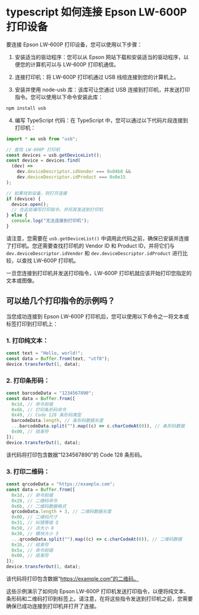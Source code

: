 # typescript 如何连接 Epson LW-600P 打印设备

要连接 Epson LW-600P 打印设备，您可以使用以下步骤：

1. 安装适当的驱动程序：您可以从 Epson 网站下载和安装适当的驱动程序，以便您的计算机可以与 LW-600P 打印机通信。

2. 连接打印机：将 LW-600P 打印机通过 USB 线缆连接到您的计算机上。

3. 安装并使用 node-usb 库：该库可让您通过 USB 连接到打印机，并发送打印指令。您可以使用以下命令安装此库：

```bash
npm install usb
```

4. 编写 TypeScript 代码：在 TypeScript 中，您可以通过以下代码片段连接到打印机：

```js
import * as usb from "usb";

// 查找 LW-600P 打印机
const devices = usb.getDeviceList();
const device = devices.find(
  (dev) =>
    dev.deviceDescriptor.idVendor === 0x04b8 &&
    dev.deviceDescriptor.idProduct === 0x0e15
);

// 如果找到设备，则打开连接
if (device) {
  device.open();
  // 在此处编写打印指令，并将其发送到打印机
} else {
  console.log("无法连接到打印机");
}
```

请注意，您需要在 `usb.getDeviceList()` 中调用此代码之前，确保已安装并连接了打印机。您还需要查找打印机的 Vendor ID 和 Product ID，并将它们与 `dev.deviceDescriptor.idVendor` 和 `dev.deviceDescriptor.idProduct` 进行比较，以查找 LW-600P 打印机。

一旦您连接到打印机并发送打印指令，LW-600P 打印机就应该开始打印您指定的文本或图像。

## 可以给几个打印指令的示例吗？

当您成功连接到 Epson LW-600P 打印机后，您可以使用以下命令之一将文本或标签打印到打印机上：

### 1. 打印纯文本：

```js
const text = "Hello, world!";
const data = Buffer.from(text, "utf8");
device.transferOut(1, data);
```

### 2. 打印条形码：

```js
const barcodeData = "1234567890";
const data = Buffer.from([
  0x1d, // 命令前缀
  0x6b, // 打印条形码命令
  0x49, // Code 128 条形码类型
  barcodeData.length, // 条形码数据长度
  ...barcodeData.split("").map((c) => c.charCodeAt(0)), // 条形码数据
  0x00, // 结束符
]);
device.transferOut(1, data);
```

该代码将打印包含数据“1234567890”的 Code 128 条形码。

### 3. 打印二维码：

```js
const qrcodeData = "https://example.com";
const data = Buffer.from([
  0x1d, // 命令前缀
  0x28, // 二维码命令
  0x6b, // 二维码数据格式
  qrcodeData.length + 3, // 二维码数据长度
  0x00, // 二维码尺寸
  0x31, // 纠错等级 Q
  0x50, // 点大小 8
  0x30, // 模块大小 3
  ...qrcodeData.split("").map((c) => c.charCodeAt(0)), // 二维码数据
  0x1b, // 结束符
  0x5a, // 命令前缀
  0x00, // 结束符
]);
device.transferOut(1, data);
```

该代码将打印包含数据“https://example.com”的二维码。

这些示例演示了如何向 Epson LW-600P 打印机发送打印指令，以便将纯文本、条形码和二维码打印到标签上。请注意，在将这些指令发送到打印机之前，您需要确保已成功连接到打印机并打开了连接。
